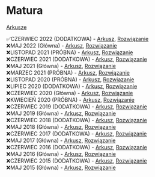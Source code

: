 # Matura
[Arkusze](https://arkusze.pl/informatyka-matura-poziom-rozszerzony/)

✅CZERWIEC 2022 (DODATKOWA) - [Arkusz](https://arkusze.pl/matura-informatyka-2022-czerwiec-poziom-rozszerzony/), [Rozwiązanie](/2022-CKE-CZERWIEC) <br />
❌MAJ 2022 (Główna) - [Arkusz](https://arkusze.pl/matura-informatyka-2022-maj-poziom-rozszerzony/), [Rozwiązanie](/2022-CKE-MAJ) <br />
❌LISTOPAD 2021 (PRÓBNA) - [Arkusz](https://arkusze.pl/matura-probna-operon-informatyka-2021-poziom-rozszerzony/), [Rozwiązanie](/2021-OPERON-LISTOPAD) <br />
❌CZERWIEC 2021 (DODATKOWA) - [Arkusz](https://arkusze.pl/matura-informatyka-2021-czerwiec-poziom-rozszerzony/), [Rozwiązanie](/2021-CKE-CZERWIEC) <br />
❌MAJ 2021 (Główna) - [Arkusz](https://arkusze.pl/matura-informatyka-2021-maj-poziom-rozszerzony/), [Rozwiązanie](/2021-CKE-MAJ) <br />
❌MARZEC 2021 (PRÓBNA) - [Arkusz](https://arkusze.pl/matura-probna-informatyka-2021-marzec-poziom-rozszerzony/), [Rozwiązanie](/2021-CKE-MARZEC) <br />
❌LISTOPAD 2020 (PRÓBNA) - [Arkusz](https://arkusze.pl/matura-probna-operon-informatyka-2020-poziom-rozszerzony/), [Rozwiązanie](/2020-OPERON-LISTOPAD) <br />
❌LIPIEC 2020 (DODATKOWA) - [Arkusz](https://arkusze.pl/matura-informatyka-2020-lipiec-poziom-rozszerzony/), [Rozwiązanie](/2020-CKE-LIPIEC) <br />
❌CZERWIEC 2020 (Główna) - [Arkusz](https://arkusze.pl/matura-informatyka-2020-czerwiec-poziom-rozszerzony/), [Rozwiązanie](/2020-CKE-CZERWIEC) <br />
❌KWIECIEŃ 2020 (PRÓBNA) - [Arkusz](https://arkusze.pl/matura-probna-informatyka-2020-kwiecien-poziom-rozszerzony/), [Rozwiązanie](/2020-CKE-KWIECIEŃ) <br />
❌CZERWIEC 2019 (DODATKOWA) - [Arkusz](https://arkusze.pl/matura-informatyka-2019-czerwiec-poziom-rozszerzony/), [Rozwiązanie](/2019-CKE-CZERWIEC) <br />
❌MAJ 2019 (Główna) - [Arkusz](https://arkusze.pl/matura-informatyka-2019-maj-poziom-rozszerzony/), [Rozwiązanie](/2019-CKE-MAJ) <br />
❌CZERWIEC 2018 (DODATKOWA) - [Arkusz](https://arkusze.pl/matura-informatyka-2018-czerwiec-poziom-rozszerzony/), [Rozwiązanie](/2018-CKE-CZERWIEC) <br />
❌MAJ 2018 (Główna) - [Arkusz](https://arkusze.pl/matura-informatyka-2018-maj-poziom-rozszerzony/), [Rozwiązanie](/2018-CKE-MAJ) <br />
❌CZERWIEC 2017 (DODATKOWA) - [Arkusz](https://arkusze.pl/matura-informatyka-2017-czerwiec-poziom-rozszerzony/), [Rozwiązanie](/2017-CKE-CZERWIEC) <br />
❌MAJ 2017 (Główna) - [Arkusz](https://arkusze.pl/matura-informatyka-2017-maj-poziom-rozszerzony/), [Rozwiązanie](/2017-CKE-MAJ) <br />
❌CZERWIEC 2016 (DODATKOWA) - [Arkusz](https://arkusze.pl/matura-informatyka-2016-czerwiec-poziom-rozszerzony/), [Rozwiązanie](/2016-CKE-CZERWIEC) <br />
❌MAJ 2016 (Główna) - [Arkusz](https://arkusze.pl/matura-informatyka-2016-maj-poziom-rozszerzony/), [Rozwiązanie](/2016-CKE-MAJ) <br />
❌CZERWIEC 2015 (DODATKOWA) - [Arkusz](https://arkusze.pl/matura-informatyka-2015-czerwiec-poziom-rozszerzony/), [Rozwiązanie](/2015-CKE-CZERWIEC) <br />
❌MAJ 2015 (Główna) - [Arkusz](https://arkusze.pl/matura-informatyka-2015-maj-poziom-rozszerzony/), [Rozwiązanie](/2015-CKE-MAJ) <br />
